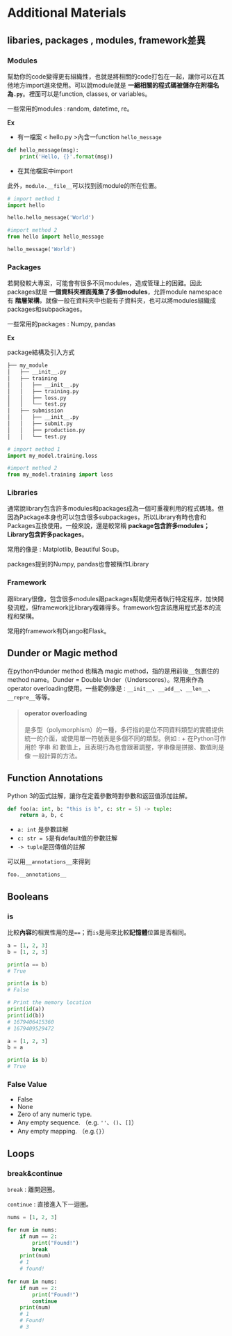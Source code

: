 # Additional Materials

## libaries, packages , modules, framework差異

### Modules

幫助你的code變得更有組織性，也就是將相關的code打包在一起，讓你可以在其他地方import進來使用。可以說module就是 **一綑相關的程式碼被儲存在附檔名為`.py`**。裡面可以是function, classes, or variables。

一些常用的modules : random, datetime, re。

**Ex**

- 有一檔案 < hello.py >內含一function `hello_message`


```python
def hello_message(msg):
    print('Hello, {}'.format(msg))
```

- 在其他檔案中import

此外，`module.__file__`可以找到該module的所在位置。

```python
# import method 1
import hello

hello.hello_message('World')

#import method 2
from hello import hello_message

hello_message('World')
```

### Packages

若開發較大專案，可能會有很多不同modules，造成管理上的困難。因此 packages就是 **一個資料夾裡面蒐集了多個modules**，允許module namespace有 **階層架構**，就像一般在資料夾中也能有子資料夾，也可以將modules組織成packages和subpackages。

一些常用的packages : Numpy, pandas

**Ex**

package結構及引入方式

```bash
├── my_module
│   ├── __init__.py
│   ├── training
│   │   ├── __init__.py
│   │   ├── training.py
│   │   ├── loss.py
│   │   └── test.py
│   ├── submission
│   │   ├── __init__.py
│   │   ├── submit.py
│   │   ├── production.py
│   │   └── test.py
```

```python
# import method 1
import my_model.training.loss

#import method 2
from my_model.training import loss
```

### Libraries

通常說library包含許多modules和packages成為一個可重複利用的程式碼塊。但因為Package本身也可以包含很多subpackages，所以Library有時也會和Packages互換使用。一般來說，還是較常稱 **package包含許多modules；Library包含許多packages**。

常用的像是 : Matplotlib, Beautiful Soup。

packages提到的Numpy, pandas也會被稱作Library

### Framework

跟library很像，包含很多modules跟packages幫助使用者執行特定程序，加快開發流程，但framework比library複雜得多。framework包含該應用程式基本的流程和架構。

常用的framework有Django和Flask。

## Dunder or Magic method

在python中dunder method 也稱為 magic method，指的是用前後`__`包裹住的method name。Dunder = Double Under（Underscores）。常用來作為operator overloading使用。一些範例像是 : `__init__`、`__add__`、`__len__`、`__repre__`等等。

> #### operator overloading 
>
> 是多型（polymorphism）的一種，多行指的是位不同資料類型的實體提供統一的介面，或使用單一符號表是多個不同的類型。例如 : + 在Python可作用於 字串 和 數值上，且表現行為也會跟著調整，字串像是拼接、數值則是像 一般計算的方法。



## Function Annotations

Python 3的函式註解，讓你在定義參數時對參數和返回值添加註解。

```python
def foo(a: int, b: "this is b", c: str = 5) -> tuple:
    return a, b, c
```

- `a: int` 是參數註解
- `c: str = 5`是有default值的參數註解
- `-> tuple`是回傳值的註解

可以用`__annotations__`來得到

```python
foo.__annotations__
```

## Booleans

###  is

比較**內容**的相異性用的是`==`；而`is`是用來比較**記憶體**位置是否相同。

```python
a = [1, 2, 3]
b = [1, 2, 3]

print(a == b)
# True

print(a is b)
# False

# Print the memory location
print(id(a))
print(id(b))
# 1679406415360
# 1679409529472
```

```python
a = [1, 2, 3]
b = a

print(a is b)
# True
```

### False Value

- False
- None
- Zero of any numeric type.
- Any empty sequence. （e.g. `''`、`()`、`[]`）
- Any empty mapping. （e.g.`{}`）

## Loops

### break&continue

`break` : 離開迴圈。

`continue` : 直接進入下一迴圈。

```python
nums = [1, 2, 3]

for num in nums:
    if num == 2:
        print("Found!")
        break
    print(num)
    # 1
    # found!
    
for num in nums:
    if num == 2:
        print("Found!")
        continue
    print(num)
    # 1
    # Found!
    # 3
```



